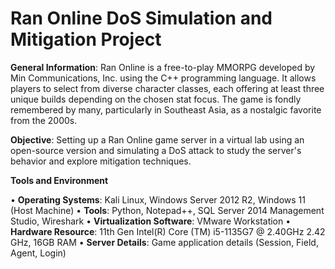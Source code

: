 # Ran Online DoS Simulation and Mitigation Project
**General Information**: Ran Online is a free-to-play MMORPG developed by Min Communications, Inc. using the C++ programming language. It allows players to select from diverse character classes, each offering at least three unique builds depending on the chosen stat focus. The game is fondly remembered by many, particularly in Southeast Asia, as a nostalgic favorite from the 2000s.

**Objective**: Setting up a Ran Online game server in a virtual lab using an open-source version and simulating a DoS attack to study the server's behavior and explore mitigation techniques.

**Tools and Environment**

•	**Operating Systems**: Kali Linux, Windows Server 2012 R2, Windows 11 (Host Machine)
•	**Tools**: Python, Notepad++, SQL Server 2014 Management Studio, Wireshark
•	**Virtualization Software**: VMware Workstation
•	**Hardware Resource**: 11th Gen Intel(R) Core (TM) i5-1135G7 @ 2.40GHz 2.42 GHz, 16GB RAM
•	**Server Details**: Game application details (Session, Field, Agent, Login)
